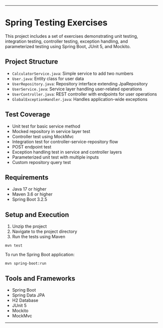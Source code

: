 
---

# Spring Testing Exercises

This project includes a set of exercises demonstrating unit testing, integration testing, controller testing, exception handling, and parameterized testing using Spring Boot, JUnit 5, and Mockito.

## Project Structure

* `CalculatorService.java`: Simple service to add two numbers
* `User.java`: Entity class for user data
* `UserRepository.java`: Repository interface extending JpaRepository
* `UserService.java`: Service layer handling user-related operations
* `UserController.java`: REST controller with endpoints for user operations
* `GlobalExceptionHandler.java`: Handles application-wide exceptions

## Test Coverage

* Unit test for basic service method
* Mocked repository in service layer test
* Controller test using MockMvc
* Integration test for controller-service-repository flow
* POST endpoint test
* Exception handling test in service and controller layers
* Parameterized unit test with multiple inputs
* Custom repository query test

## Requirements

* Java 17 or higher
* Maven 3.6 or higher
* Spring Boot 3.2.5

## Setup and Execution

1. Unzip the project
2. Navigate to the project directory
3. Run the tests using Maven

```
mvn test
```

To run the Spring Boot application:

```
mvn spring-boot:run
```

## Tools and Frameworks

* Spring Boot
* Spring Data JPA
* H2 Database
* JUnit 5
* Mockito
* MockMvc

---
